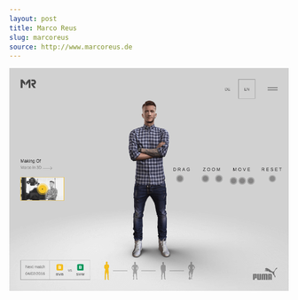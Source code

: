 ```yaml
---
layout: post
title: Marco Reus
slug: marcoreus
source: http://www.marcoreus.de
---
```


<img src="/screenshots/marcoreus.png" alt="Marco Reus">
